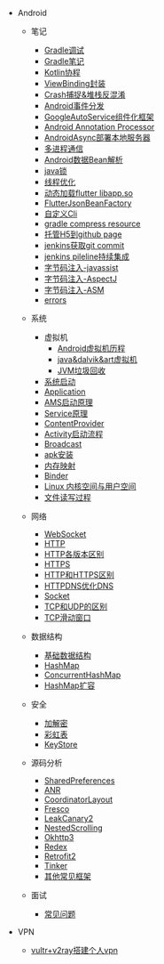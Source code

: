 - Android
	- 笔记
		- [Gradle调试](/node/gradle-debug/gradle-debug.md)
		- [Gradle笔记](/node/gradle-base/gradle-base.md)
		- [Kotlin协程](/node/kotlin-coroutine/kotlin-coroutine.md)
		- [ViewBinding封装](/node/view-binding/view-binding.md)
		- [Crash捕捉&堆栈反混淆](/node/crash-retrace/crash-retrace.md)
		- [Android事件分发](/node/touch-event/touch_event.md)
		- [GoogleAutoService组件化框架](/node/google-auto-service/google-auto-service.md)
		- [Android Annotation Processor](/node/andorid-annotation-processor/andorid-annotation-processor.md)
		- [AndroidAsync部署本地服务器](/node/andorid-async/andorid-async.md)
		- [多进程通信](/node/multi-process-community/multi-process-community.md)
		- [Android数据Bean解析](/node/json-bean/json-bean.md)
		- [java锁](/node/java-lock/java-lock.md)
		- [线程优化](/node/thread-optimizi/thread-optimizi.md)
		- [动态加载flutter libapp.so](/node/dynamic-load-flutter/dynamic-load-flutter.md)
		- [FlutterJsonBeanFactory](/node/FlutterJsonBeanFactory/FlutterJsonBeanFactory.md)
		<!-- - [fataar解决Flutter打包依赖](/node/fat-aar/fat-aar.md) -->
		- [自定义Cli](/node/customer-cli/customer-cli.md)
		- [gradle compress resource](/node/gradle-compress-resource.md)
		- [托管H5到github page](/node/vue-github-page/vue-github-page.md)
		- [jenkins获取git commit](/node/jenkins-git-commitlog/jenkins-git-commitlog.md)
		- [jenkins pileline持续集成](/node/jenkins-pileline-android/jenkins-pileline-android.md)
		- [字节码注入-javassist](/node/javassit/javassit.md)
		- [字节码注入-AspectJ](/node/gradle7x-aspectjx/gradle7x-aspectjx.md)
		- [字节码注入-ASM](/node/asm/asm.md)
		- [errors](/node/errors/error.md)
		
	- 系统
		- 虚拟机
			- [Android虚拟机历程](/android-system/virtual-machine/android-virtual-machine/android-virtual-machine.md)
			- [java&dalvik&art虚拟机](/android-system/virtual-machine/java-dalvik-art-machine/java-dalvik-art-machine.md)
			- [JVM垃圾回收](/android-system/virtual-machine/jmv-recycler-algorithm/jmv-recycler-algorithm.md)
		- [系统启动](/android-system/system-start/system-start.md)
		- [Application](/android-system/application/application.md)
		- [AMS启动原理](/android-system/ams-start/ams-start.md)
		- [Service原理](/android-system/service/service.md)
		- [ContentProvider](/android-system/content-provider/content-provider.md)
		- [Activity启动流程](/source/activity/activity.md)
		- [Broadcast](/android-system/broadcast/broadcast.md)
		- [apk安装](/android-system/apk-install/apk-install.md)
		- [内存映射](/android-system/mmap/mmap.md)
		- [Binder](/android-system/binder/binder.md)
		- [Linux 内核空间与用户空间](/android-system/kernel-user-space/kernel-user-space.md)
		- [文件读写过程](/android-system/file-read/file-read.md)
	- 网络
		- [WebSocket](/net/web-socket/web-socket.md)
		- [HTTP](/net/http/http.md) 
		- [HTTP各版本区别](/net/http-version-diff/http-version-diff.md) 
		- [HTTPS](/net/https/https.md) 
		- [HTTP和HTTPS区别](/net/http&https/http&https.md) 
		- [HTTPDNS优化DNS](/net/httpdns/httpdns.md) 
		- [Socket](/net/socket/socket.md) 
		- [TCP和UDP的区别](/net/tcp-udp/tcp-udp.md)
		- [TCP滑动窗口](/net/tcp-slide-window/tcp-slide-window.md)
	
	- 数据结构
		- [基础数据结构](/data-structure/base-structure/base-structure.md)
		- [HashMap](/data-structure/hashmap/hashmap.md)
		- [ConcurrentHashMap](/data-structure/concurrenthashmap/concurrenthashmap.md)
		- [HashMap扩容](/data-structure/hashmap-expansion/hashmap-expansion.md)

	- 安全
		- [加解密](/safe/encry-decry/encry-decry.md)
		- [彩虹表](/safe/rainbow-tables/rainbow-tables.md)
		- [KeyStore](/safe/keystore/keystore.md)
		
	- 源码分析
		- [SharedPreferences](/source/sharedpreferences/sharedpreferences.md)
		- [ANR](/source/anr/anr.md)
		- [CoordinatorLayout](/source/coordinatorlayout/coordinatorlayout.md)
		- [Fresco](/source/fresco/freco.md)
		- [LeakCanary2](/source/leakcanary2/leakcanary2.md)
		- [NestedScrolling](/source/nestedscrolling/nestedscrolling.md)
		- [Okhttp3](/source/okhttp3/okhttp3.md)
		- [Redex](/source/redex/redex.md)
		- [Retrofit2](/source/retrofit2/retrofit2.md)
		- [Tinker](/source/tinker/tinker.md)
		- [其他常见框架](/source/others/others.md)
	- 面试
		- [常见问题](/interview/interview.md)

- VPN
	- [vultr+v2ray搭建个人vpn](/vpn/vultr_v2ray/vultr_v2ray.md)	

		